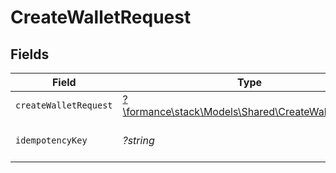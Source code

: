 # CreateWalletRequest


## Fields

| Field                                                                                            | Type                                                                                             | Required                                                                                         | Description                                                                                      |
| ------------------------------------------------------------------------------------------------ | ------------------------------------------------------------------------------------------------ | ------------------------------------------------------------------------------------------------ | ------------------------------------------------------------------------------------------------ |
| `createWalletRequest`                                                                            | [?\formance\stack\Models\Shared\CreateWalletRequest](../../Models/Shared/CreateWalletRequest.md) | :heavy_minus_sign:                                                                               | N/A                                                                                              |
| `idempotencyKey`                                                                                 | *?string*                                                                                        | :heavy_minus_sign:                                                                               | Use an idempotency key                                                                           |